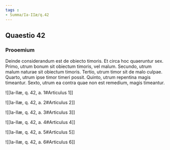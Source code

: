 ```yaml
---
tags : 
- Summa/Ia-IIæ/q.42
---
```


## Quaestio 42

### Prooemium

Deinde considerandum est de obiecto timoris. Et circa hoc quaeruntur sex. Primo, utrum bonum sit obiectum timoris, vel malum. Secundo, utrum malum naturae sit obiectum timoris. Tertio, utrum timor sit de malo culpae. Quarto, utrum ipse timor timeri possit. Quinto, utrum repentina magis timeantur. Sexto, utrum ea contra quae non est remedium, magis timeantur.

![[Ia-IIæ, q. 42, a. 1#Articulus 1]]

![[Ia-IIæ, q. 42, a. 2#Articulus 2]]

![[Ia-IIæ, q. 42, a. 3#Articulus 3]]

![[Ia-IIæ, q. 42, a. 4#Articulus 4]]

![[Ia-IIæ, q. 42, a. 5#Articulus 5]]

![[Ia-IIæ, q. 42, a. 6#Articulus 6]]


